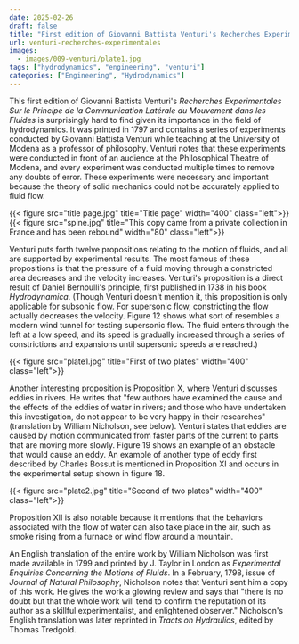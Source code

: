 ```yaml
---
date: 2025-02-26
draft: false
title: "First edition of Giovanni Battista Venturi's Recherches Experimentales (1797)"
url: venturi-recherches-experimentales
images:
  - images/009-venturi/plate1.jpg
tags: ["hydrodynamics", "engineering", "venturi"]
categories: ["Engineering", "Hydrodynamics"]
---
```


This first edition of Giovanni Battista Venturi's *Recherches Experimentales Sur le Principe de la Communication Lat&#233;rale du Mouvement dans les Fluides* is surprisingly hard to find given its importance in the field of hydrodynamics. It was printed in 1797 and contains a series of experiments conducted by Giovanni Battista Venturi while teaching at the University of Modena as a professor of philosophy. Venturi notes that these experiments were conducted in front of an audience at the Philosophical Theatre of Modena, and every experiment was conducted multiple times to remove any doubts of error. These experiments were necessary and important because the theory of solid mechanics could not be accurately applied to fluid flow.

{{< figure src="title page.jpg" title="Title page" width="400" class="left">}}\
{{< figure src="spine.jpg" title="This copy came from a private collection in France and has been rebound" width="80" class="left">}}

Venturi puts forth twelve propositions relating to the motion of fluids, and all are supported by experimental results. The most famous of these propositions is that the pressure of a fluid moving through a constricted area decreases and the velocity increases. Venturi's proposition is a direct result of Daniel Bernoulli's principle, first published in 1738 in his book *Hydrodynamica*. (Though Venturi doesn't mention it, this proposition is only applicable for subsonic flow. For supersonic flow, constricting the flow actually decreases the velocity. Figure 12 shows what sort of resembles a modern wind tunnel for testing supersonic flow. The fluid enters through the left at a low speed, and its speed is gradually increased through a series of constrictions and expansions until supersonic speeds are reached.)

{{< figure src="plate1.jpg" title="First of two plates" width="400" class="left">}}

Another interesting proposition is Proposition X, where Venturi discusses eddies in rivers. He writes that "few authors have examined the cause and the effects of the eddies of water in rivers; and those who have undertaken this investigation, do not appear to be very happy in their researches" (translation by William Nicholson, see below). Venturi states that eddies are caused by motion communicated from faster parts of the current to parts that are moving more slowly. Figure 19 shows an example of an obstacle that would cause an eddy. An example of another type of eddy first described by Charles Bossut is mentioned in Proposition XI and occurs in the experimental setup shown in figure 18.

{{< figure src="plate2.jpg" title="Second of two plates" width="400" class="left">}}

Proposition XII is also notable because it mentions that the behaviors associated with the flow of water can also take place in the air, such as smoke rising from a furnace or wind flow around a mountain.

An English translation of the entire work by William Nicholson was first made available in 1799 and printed by J. Taylor in London as *Experimental Enquiries Concerning the Motions of Fluids*. In a February, 1798, issue of *Journal of Natural Philosophy*, Nicholson notes that Venturi sent him a copy of this work. He gives the work a glowing review and says that "there is no doubt but that the whole work will tend to confirm the reputation of its author as a skillful experimentalist, and enlightened observer." Nicholson's English translation was later reprinted in *Tracts on Hydraulics*, edited by Thomas Tredgold.
